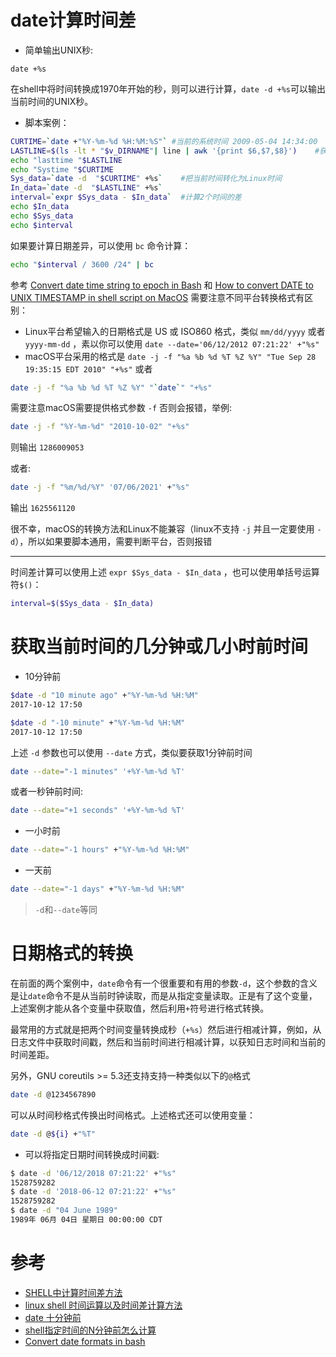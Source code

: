 # date计算时间差

* 简单输出UNIX秒:

```
date +%s
```

在shell中将时间转换成1970年开始的秒，则可以进行计算，`date -d +%s`可以输出当前时间的UNIX秒。

* 脚本案例：

```bash
CURTIME=`date +"%Y-%m-%d %H:%M:%S"` #当前的系统时间 2009-05-04 14:34:00
LASTLINE=$(ls -lt * "$v_DIRNAME"| line | awk '{print $6,$7,$8}')    #获取文件的最后时间 2009-10-04 14:30:00 
echo "lasttime "$LASTLINE  
echo "Systime "$CURTIME
Sys_data=`date -d  "$CURTIME" +%s`    #把当前时间转化为Linux时间
In_data=`date -d  "$LASTLINE" +%s`
interval=`expr $Sys_data - $In_data`  #计算2个时间的差
echo $In_data
echo $Sys_data
echo $interval
```

如果要计算日期差异，可以使用 `bc` 命令计算：

```bash
echo "$interval / 3600 /24" | bc
```

参考 [Convert date time string to epoch in Bash](https://stackoverflow.com/questions/10990949/convert-date-time-string-to-epoch-in-bash/10990961) 和 [How to convert DATE to UNIX TIMESTAMP in shell script on MacOS](https://stackoverflow.com/questions/3817750/how-to-convert-date-to-unix-timestamp-in-shell-script-on-macos) 需要注意不同平台转换格式有区别：

* Linux平台希望输入的日期格式是 US 或 ISO860 格式，类似 `mm/dd/yyyy` 或者 `yyyy-mm-dd` ，素以你可以使用 `date --date='06/12/2012 07:21:22' +"%s"`
* macOS平台采用的格式是 `date -j -f "%a %b %d %T %Z %Y" "Tue Sep 28 19:35:15 EDT 2010" "+%s"`  或者 

```bash
date -j -f "%a %b %d %T %Z %Y" "`date`" "+%s"
```

需要注意macOS需要提供格式参数 `-f` 否则会报错，举例:

```bash
date -j -f "%Y-%m-%d" "2010-10-02" "+%s"
```

则输出 `1286009053`

或者:

```bash
date -j -f "%m/%d/%Y" '07/06/2021' +"%s"
```

输出 `1625561120`

很不幸，macOS的转换方法和Linux不能兼容（linux不支持 `-j` 并且一定要使用 `-d`），所以如果要脚本通用，需要判断平台，否则报错

----

时间差计算可以使用上述 `expr $Sys_data - $In_data` ，也可以使用单括号运算符`$()`：

```bash
interval=$($Sys_data - $In_data)
```

# 获取当前时间的几分钟或几小时前时间

* 10分钟前

```bash
$date -d "10 minute ago" +"%Y-%m-%d %H:%M"
2017-10-12 17:50

$date -d "-10 minute" +"%Y-%m-%d %H:%M"
2017-10-12 17:50
```

上述 `-d` 参数也可以使用 `--date` 方式，类似要获取1分钟前时间

```bash
date --date="-1 minutes" '+%Y-%m-%d %T'
```

或者一秒钟前时间:

```bash
date --date="+1 seconds" '+%Y-%m-%d %T'
```

* 一小时前

```bash
date --date="-1 hours" +"%Y-%m-%d %H:%M"
```

* 一天前

```bash
date --date="-1 days" +"%Y-%m-%d %H:%M"
```

> `-d`和`--date`等同

# 日期格式的转换

在前面的两个案例中，`date`命令有一个很重要和有用的参数`-d`，这个参数的含义是让`date`命令不是从当前时钟读取，而是从指定变量读取。正是有了这个变量，上述案例才能从各个变量中获取值，然后利用`+`符号进行格式转换。

最常用的方式就是把两个时间变量转换成秒（`+%s`）然后进行相减计算，例如，从日志文件中获取时间戳，然后和当前时间进行相减计算，以获知日志时间和当前的时间差距。

另外，GNU coreutils >= 5.3还支持支持一种类似以下的`@`格式

```bash
date -d @1234567890
```

可以从时间秒格式传换出时间格式。上述格式还可以使用变量：

```bash
date -d @${i} +"%T"
```

* 可以将指定日期时间转换成时间戳:

```bash
$ date -d '06/12/2018 07:21:22' +"%s"
1528759282
$ date -d '2018-06-12 07:21:22' +"%s"
1528759282
$ date -d "04 June 1989"
1989年 06月 04日 星期日 00:00:00 CDT
```

# 参考

* [SHELL中计算时间差方法](http://blog.csdn.net/foxliucong/article/details/4225008)
* [linux shell 时间运算以及时间差计算方法](http://www.cnblogs.com/chengmo/archive/2010/07/13/1776473.html)
* [date 十分钟前](http://bbs.chinaunix.net/thread-3611669-1-1.html)
* [shell指定时间的N分钟前怎么计算](http://bbs.chinaunix.net/thread-4067928-1-1.html)
* [Convert date formats in bash](https://stackoverflow.com/questions/6508819/convert-date-formats-in-bash)